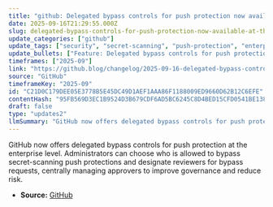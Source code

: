 ```yaml
---
title: "github: Delegated bypass controls for push protection now available at the enterprise level"
date: 2025-09-16T21:29:55.000Z
slug: delegated-bypass-controls-for-push-protection-now-available-at-the-enterprise-level
update_categories: ["github"]
update_tags: ["security", "secret-scanning", "push-protection", "enterprise", "access-control", "compliance"]
update_bullets: ["Feature: Delegated bypass controls for push protection related to secret scanning.", "Scope: Available at the enterprise level for centralized policy and governance.", "Capabilities: Manage a list of approvers who can bypass push protection and designate reviewers for bypass requests.", "Benefits: Tightens control over bypass actions, enables clearer review workflows, and supports compliance and auditability.", "Who it helps: Security teams, compliance officers, and enterprise admins needing centralized control over secret-scanning exceptions."]
timeframes: ["2025-09"]
link: "https://github.blog/changelog/2025-09-16-delegated-bypass-controls-for-push-protection-now-available-at-the-enterprise-level"
source: "GitHub"
timeframeKey: "2025-09"
id: "C21D0C179DEE05E3778B5E45DC49D1AEF1AAA86F1188009ED9660D62B12C6EFE"
contentHash: "95FB569D3EC1B9524D3B679CDF6AD5BC6245C8D4BED15CFD0541BE138B268B06"
draft: false
type: "updates2"
llmSummary: "GitHub now offers delegated bypass controls for push protection at the enterprise level. Administrators can choose who is allowed to bypass secret-scanning push protections and designate reviewers for bypass requests, centrally managing approvers to improve governance and reduce risk."
---
```


GitHub now offers delegated bypass controls for push protection at the enterprise level. Administrators can choose who is allowed to bypass secret-scanning push protections and designate reviewers for bypass requests, centrally managing approvers to improve governance and reduce risk.

- **Source:** [GitHub](https://github.blog/changelog/2025-09-16-delegated-bypass-controls-for-push-protection-now-available-at-the-enterprise-level)
